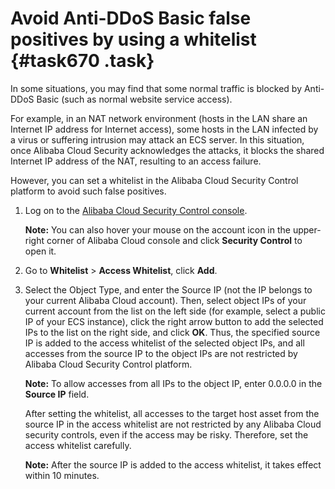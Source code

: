 # Avoid Anti-DDoS Basic false positives by using a whitelist {#task670 .task}

In some situations, you may find that some normal traffic is blocked by Anti-DDoS Basic \(such as normal website service access\).

For example, in an NAT network environment \(hosts in the LAN share an Internet IP address for Internet access\), some hosts in the LAN infected by a virus or suffering intrusion may attack an ECS server. In this situation, once Alibaba Cloud Security acknowledges the attacks, it blocks the shared Internet IP address of the NAT, resulting to an access failure.

However, you can set a whitelist in the Alibaba Cloud Security Control platform to avoid such false positives.

1.  Log on to the [Alibaba Cloud Security Control console](https://partners-intl.console.aliyun.com/#/sc). 

    **Note:** You can also hover your mouse on the account icon in the upper-right corner of Alibaba Cloud console and click **Security Control** to open it.

2.  Go to **Whitelist** \> **Access Whitelist**, click **Add**. 
3.  Select the Object Type, and enter the Source IP \(not the IP belongs to your current Alibaba Cloud account\). Then, select object IPs of your current account from the list on the left side \(for example, select a public IP of your ECS instance\), click the right arrow button to add the selected IPs to the list on the right side, and click **OK**. Thus, the specified source IP is added to the access whitelist of the selected object IPs, and all accesses from the source IP to the object IPs are not restricted by Alibaba Cloud Security Control platform. 

    **Note:** To allow accesses from all IPs to the object IP, enter 0.0.0.0 in the **Source IP** field.

    After setting the whitelist, all accesses to the target host asset from the source IP in the access whitelist are not restricted by any Alibaba Cloud security controls, even if the access may be risky. Therefore, set the access whitelist carefully.

    **Note:** After the source IP is added to the access whitelist, it takes effect within 10 minutes.


